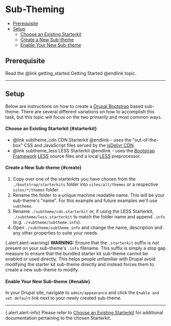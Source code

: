 <!-- @file Instructions on how to sub-theme the Drupal Bootstrap base theme. -->
<!-- @defgroup -->
# Sub-Theming

- [Prerequisite](#prerequisite)
- [Setup](#setup)
  - [Choose an Existing Starterkit](#starterkit)
  - [Create a New Sub-theme](#create)
  - [Enable Your New Sub-theme](#enable)

## Prerequisite
Read the @link getting_started Getting Started @endlink topic.

---

## Setup
Below are instructions on how to create a [Drupal Bootstrap] based sub-theme.
There are several different variations on how to accomplish this task, but this
topic will focus on the two primarily and most common ways.

#### Choose an Existing Starterkit {#starterkit}

- @link subtheme_cdn CDN Starterkit @endlink - uses the "out-of-the-box"
  CSS and JavaScript files served by the [jsDelivr CDN].
- @link subtheme_less LESS Starterkit @endlink - uses the [Bootstrap Framework]
  [LESS] source files and a local [LESS] preprocessor.

#### Create a New Sub-theme {#create}

1. Copy over one of the starterkits you have chosen from the
   `./bootstrap/starterkits` folder into `sites/all/themes` or a respective
   `sites/*/themes` folder.
2. Rename the folder to a unique machine readable name. This will be your
   sub-theme's "name". For this example and future examples we'll use `subtheme`.
3. Rename `./subtheme/cdn.starterkit` or, if using the LESS Starterkit, `./subtheme/less.starterkit` to match the folder name and append
   `.info` (e.g. `./subtheme/subtheme.info`).
4. Open `./subtheme/subtheme.info` and change the name, description and any
   other properties to suite your needs.

{.alert.alert-warning} **WARNING:** Ensure that the `.starterkit` suffix is
not present on your sub-theme's `.info` filename. This suffix is simply a stop
gap measure to ensure that the bundled starter kit sub-theme cannot be enabled
or used directly. This helps people unfamiliar with Drupal avoid modifying the
starter kit sub-theme directly and instead forces them to create a new sub-theme
to modify.

#### Enable Your New Sub-theme {#enable}
In your Drupal site, navigate to `admin/appearance` and click the `Enable and
set default` link next to your newly created sub-theme.

---

{.alert.alert-info} Please refer to [Choose an Existing Starterkit](#starterkit)
for additional documentation pertaining to the chosen Starterkit.

[Drupal Bootstrap]: https://www.drupal.org/project/bootstrap
[Bootstrap Framework]: http://getbootstrap.com
[jsDelivr CDN]: http://www.jsdelivr.com
[LESS]: http://lesscss.org
